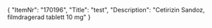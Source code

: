 {
  "ItemNr": "170196",
  "Title": "test",
  "Description": "Cetirizin Sandoz, filmdragerad tablett 10 mg"
}